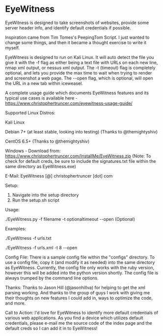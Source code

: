 EyeWitness
======

<!---
### Status
[![Build Status](https://travis-ci.org/ChrisTruncer/EyeWitness.png)](https://travis-ci.org/simkimsia/ChrisTruncer/EyeWitness)
-->

EyeWitness is designed to take screenshots of websites, provide some server header info, and identify default credentials if possible.

Inspiration came from Tim Tomes's PeepingTom Script.  I just wanted to change some things, and then it became a thought exercise to write it myself.

EyeWitness is designed to run on Kali Linux.  It will auto detect the file you give it with the -f flag as either being a text file with URLs on each new line, nmap xml output, or nessus xml output.  The -t (timeout) flag is completely optional, and lets you provide the max time to wait when trying to render and screenshot a web page.  The --open flag, which is optional, will open the URL in a new tab within iceweasel.

A complete usage guide which documents EyeWitness features and its typical use cases is available here - https://www.christophertruncer.com/eyewitness-usage-guide/

Supported Linux Distros:

Kali Linux

Debian 7+ (at least stable, looking into testing) (Thanks to @themightyshiv)

CentOS 6.5+ (Thanks to @themightyshiv)

Windows - Download from: https://www.christophertruncer.com/InstallMe/EyeWitness.zip (Note: To check for default creds, be sure to include the signatures.txt file within the same directory as EyeWitness.exe)


E-Mail: EyeWitness [@] christophertruncer [dot] com

Setup:

1. Navigate into the setup directory
2. Run the setup.sh script

Usage:

./EyeWitness.py -f filename -t optionaltimeout --open (Optional)

Examples:

./EyeWitness -f urls.txt

./EyeWitness -f urls.xml -t 8 --open

Config File:
There is a sample config file within the "configs" directory.  To use a config file, copy it (and modify it as needed) into the same directory as EyeWitness.  Currently, the config file only works with the ruby version, however this will be added into the python version shortly.  The config file is always trumped by the command line options.

Thanks:
Thanks to Jason Hill (@jasonhillva) for helping to get the xml parsing working.  And thanks to the group of guys I work with giving me their thoughts on new features I could add in, ways to optimize the code, and more.

Call to Action:
I'd love for EyeWitness to identify more default credentials of various web applications.  As you find a device which utilizes default credentials, please e-mail me the source code of the index page and the default creds so I can add it in to EyeWitness!
